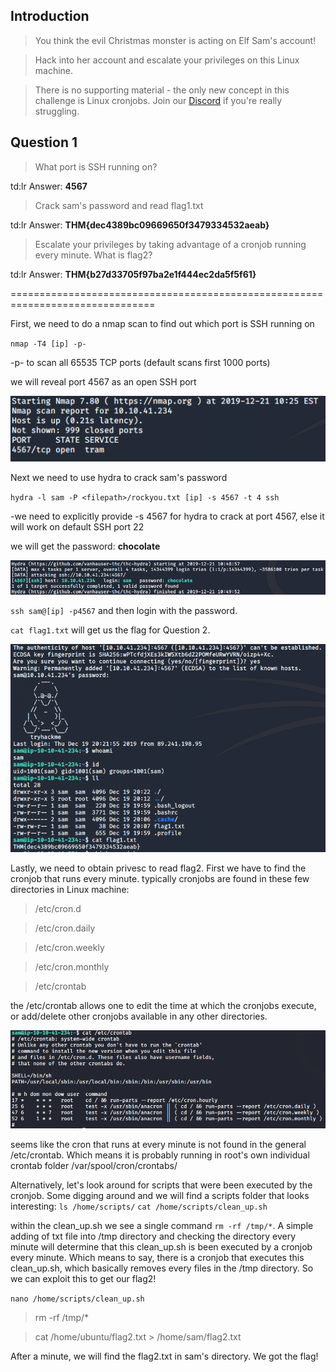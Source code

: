 ## Introduction

> You think the evil Christmas monster is acting on Elf Sam's account!

> Hack into her account and escalate your privileges on this Linux machine.

> There is no supporting material - the only new concept in this challenge is Linux cronjobs. Join our [Discord](https://discord.gg/wvfe3XJ) if you're really struggling.

## Question 1

> What port is SSH running on?

td:lr Answer: **4567**

> Crack sam's password and read flag1.txt

td:lr Answer: **THM{dec4389bc09669650f3479334532aeab}**
	
> Escalate your privileges by taking advantage of a cronjob running every minute. What is flag2?

td:lr Answer: **THM{b27d33705f97ba2e1f444ec2da5f5f61}**

===============================================================================

First, we need to do a nmap scan to find out which port is SSH running on

`nmap -T4 [ip] -p-`
 
 -p- to scan all 65535 TCP ports (default scans first 1000 ports)

we will reveal port 4567 as an open SSH port

![](./pic1.png)


Next we need to use hydra to crack sam's password

`hydra -l sam -P <filepath>/rockyou.txt [ip] -s 4567 -t 4 ssh`
 
 -we need to explicitly provide -s 4567 for hydra to crack at port 4567, else it will work on default SSH port 22

we will get the password: **chocolate**

![](./pic2.png)

`ssh sam@[ip] -p4567` and then login with the password.

`cat flag1.txt` will get us the flag for Question 2.

![](./pic3.png)

Lastly, we need to obtain privesc to read flag2. First we have to find the cronjob that runs every minute.
typically cronjobs are found in these few directories in Linux machine:
> /etc/cron.d

> /etc/cron.daily

> /etc/cron.weekly

> /etc/cron.monthly

> /etc/crontab

the /etc/crontab allows one to edit the time at which the cronjobs execute, or add/delete other cronjobs available in any other directories.

![](./pic4.png)


seems like the cron that runs at every minute is not found in the general /etc/crontab. Which means it is probably running in root's own individual crontab folder /var/spool/cron/crontabs/

Alternatively, let's look around for scripts that were been executed by the cronjob.
Some digging around and we will find a scripts folder that looks interesting:
`ls /home/scripts/`
`cat /home/scripts/clean_up.sh`

within the clean_up.sh we see a single command `rm -rf /tmp/*`. 
A simple adding of txt file into /tmp directory and checking the directory every minute will determine that this clean_up.sh is been executed by a cronjob every minute.
Which means to say, there is a cronjob that executes this clean_up.sh, which basically removes every files in the /tmp directory.
So we can exploit this to get our flag2!

`nano /home/scripts/clean_up.sh`
> rm -rf /tmp/*

> cat /home/ubuntu/flag2.txt > /home/sam/flag2.txt

After a minute, we will find the flag2.txt in sam's directory. We got the flag!


